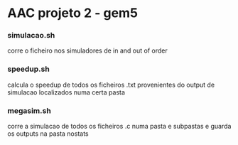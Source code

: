# AAC projeto 2 - gem5


### simulacao.sh
corre o ficheiro nos simuladores de in and out of order

### speedup.sh
calcula o speedup de todos os ficheiros .txt provenientes do output de simulacao localizados numa certa pasta

### megasim.sh
corre a simulacao de todos os ficheiros .c numa pasta e subpastas e guarda os outputs na pasta nostats